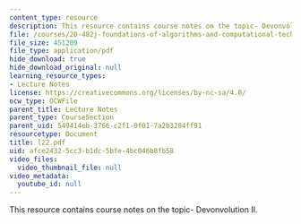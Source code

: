 ```yaml
---
content_type: resource
description: This resource contains course notes on the topic- Devonvolution II.
file: /courses/20-482j-foundations-of-algorithms-and-computational-techniques-in-systems-biology-spring-2006/afce24325cc3b1dc5bfe4bc046b8fb58_l22.pdf
file_size: 451209
file_type: application/pdf
hide_download: true
hide_download_original: null
learning_resource_types:
- Lecture Notes
license: https://creativecommons.org/licenses/by-nc-sa/4.0/
ocw_type: OCWFile
parent_title: Lecture Notes
parent_type: CourseSection
parent_uid: 549414eb-3766-c2f1-0f01-7a2b3284ff91
resourcetype: Document
title: l22.pdf
uid: afce2432-5cc3-b1dc-5bfe-4bc046b8fb58
video_files:
  video_thumbnail_file: null
video_metadata:
  youtube_id: null
---
```

This resource contains course notes on the topic- Devonvolution II.